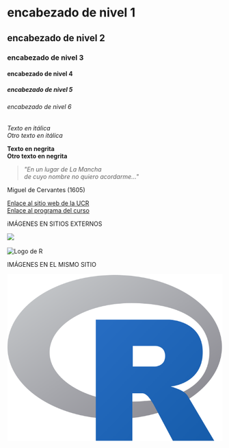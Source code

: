 # encabezado de nivel 1
## encabezado de nivel 2
### encabezado de nivel 3
#### encabezado de nivel 4
##### encabezado de nivel 5
###### encabezado de nivel 6


*Texto en itálica*  
_Otro texto en itálica_

**Texto en negrita**  
__Otro texto en negrita__

> *"En un lugar de La Mancha  
> de cuyo nombre no quiero acordarme..."*

Miguel de Cervantes (1605)

[Enlace al sitio web de la UCR](https://www.ucr.ac.cr/)  
[Enlace al programa del curso](https://github.com/gf0604-procesamientodatosgeograficos/2021i-programa/blob/main/gf0604-procesamientodatosgeograficos-g001-2021i.pdf)  

iMÁGENES EN SITIOS EXTERNOS

![](https://www.r-project.org/logo/Rlogo.png)


<img src="https://www.r-project.org/logo/Rlogo.png" alt="Logo de R" width="150">


IMÁGENES EN EL MISMO SITIO

![](Rlogo.png)
